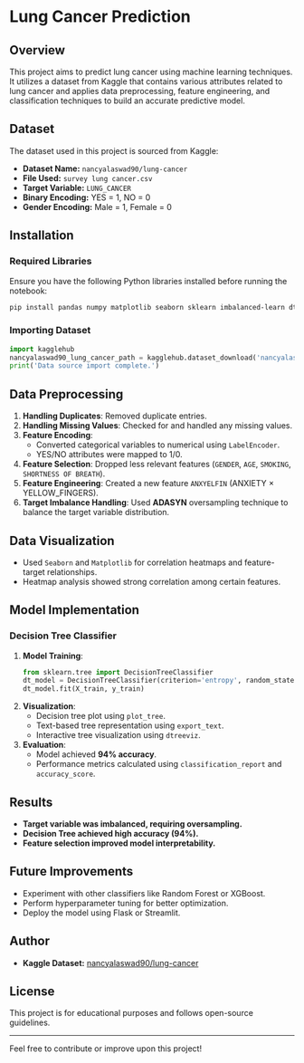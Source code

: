 # Lung Cancer Prediction

## Overview
This project aims to predict lung cancer using machine learning techniques. It utilizes a dataset from Kaggle that contains various attributes related to lung cancer and applies data preprocessing, feature engineering, and classification techniques to build an accurate predictive model.

## Dataset
The dataset used in this project is sourced from Kaggle:
- **Dataset Name:** `nancyalaswad90/lung-cancer`
- **File Used:** `survey lung cancer.csv`
- **Target Variable:** `LUNG_CANCER`
- **Binary Encoding:** YES = 1, NO = 0
- **Gender Encoding:** Male = 1, Female = 0

## Installation
### Required Libraries
Ensure you have the following Python libraries installed before running the notebook:
```bash
pip install pandas numpy matplotlib seaborn sklearn imbalanced-learn dtreeviz kagglehub
```

### Importing Dataset
```python
import kagglehub
nancyalaswad90_lung_cancer_path = kagglehub.dataset_download('nancyalaswad90/lung-cancer')
print('Data source import complete.')
```

## Data Preprocessing
1. **Handling Duplicates**: Removed duplicate entries.
2. **Handling Missing Values**: Checked for and handled any missing values.
3. **Feature Encoding**:
   - Converted categorical variables to numerical using `LabelEncoder`.
   - YES/NO attributes were mapped to 1/0.
4. **Feature Selection**: Dropped less relevant features (`GENDER`, `AGE`, `SMOKING`, `SHORTNESS OF BREATH`).
5. **Feature Engineering**: Created a new feature `ANXYELFIN` (ANXIETY × YELLOW_FINGERS).
6. **Target Imbalance Handling**: Used **ADASYN** oversampling technique to balance the target variable distribution.

## Data Visualization
- Used `Seaborn` and `Matplotlib` for correlation heatmaps and feature-target relationships.
- Heatmap analysis showed strong correlation among certain features.

## Model Implementation
### Decision Tree Classifier
1. **Model Training**:
   ```python
   from sklearn.tree import DecisionTreeClassifier
   dt_model = DecisionTreeClassifier(criterion='entropy', random_state=0)
   dt_model.fit(X_train, y_train)
   ```
2. **Visualization**:
   - Decision tree plot using `plot_tree`.
   - Text-based tree representation using `export_text`.
   - Interactive tree visualization using `dtreeviz`.
3. **Evaluation**:
   - Model achieved **94% accuracy**.
   - Performance metrics calculated using `classification_report` and `accuracy_score`.

## Results
- **Target variable was imbalanced, requiring oversampling.**
- **Decision Tree achieved high accuracy (94%).**
- **Feature selection improved model interpretability.**

## Future Improvements
- Experiment with other classifiers like Random Forest or XGBoost.
- Perform hyperparameter tuning for better optimization.
- Deploy the model using Flask or Streamlit.

## Author
- **Kaggle Dataset:** [nancyalaswad90/lung-cancer](https://www.kaggle.com/datasets/nancyalaswad90/lung-cancer)

## License
This project is for educational purposes and follows open-source guidelines.

---
Feel free to contribute or improve upon this project!


